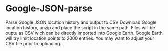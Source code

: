 # Google-JSON-parse
Parse Google JSON location history and output to CSV
Download Google location history, unzip and place the script in the same path.
Files will be ouptu as CSV wich can be directly imported into Google Earth. Google Earth will try limit location points to 2000 
entries. You may want to adjust your CSV file prior to uploading.
